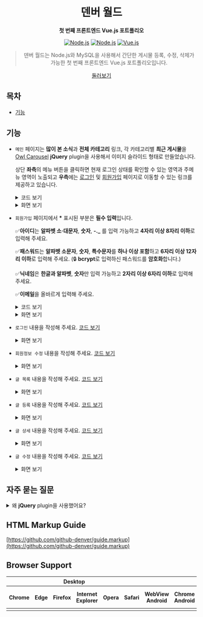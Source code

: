 <h1 align="center">덴버 월드</h1>
<p align="center"><strong>첫 번째 프론트엔드 Vue.js 포트폴리오</strong></p>

<p align="center">
  <a href="https://nodejs.org/ko/" rel="nofollow"><img src="https://img.shields.io/badge/Node.js-339933?style=flat-square&logo=node.js&logoColor=white" alt="Node.js" /></a>
  <a href="https://www.mysql.com/" rel="nofollow"><img src="https://img.shields.io/badge/MySQL-4479A1?style=flat-square&logo=mysql&logoColor=white" alt="Node.js" /></a>
  <a href="https://kr.vuejs.org/" rel="nofollow"><img src="https://img.shields.io/badge/Vue.js-4FC08D?style=flat-square&logo=vue.js&logoColor=white" alt="Vue.js" /></a>
</p>

<blockquote align="center">덴버 월드는 Node.js와 MySQL을 사용해서 간단한 게시물 등록, 수정, 삭제가 가능한 첫 번째 프론트엔드 Vue.js 포트폴리오입니다.</blockquote>

<p align="center">
  <a href="http://cf24denver.cafe24app.com/">둘러보기</a>
</p>

## 목차
* [기능](#기능)

## 기능
* `메인` 페이지는 **많이 본 소식**과 **전체 카테고리** 링크, 각 카테고리별 **최근 게시물**을 <a href="https://github.com/OwlCarousel2/OwlCarousel2" rel="nofollow">Owl Carousel</a> **jQuery** plugin을 사용해서 이미지 슬라이드 형태로 만들었습니다.

  상단 **좌측**의 메뉴 버튼을 클릭하면 현재 로그인 상태를 확인할 수 있는 영역과 주메뉴 영역이 노출되고 **우측**에는 [로그인](http://cf24denver.cafe24app.com/member/login) 및 [회원가입](http://cf24denver.cafe24app.com/welcome) 페이지로 이동할 수 있는 링크를 제공하고 있습니다.
  <details>
    <summary>코드 보기</summary>
  
    [메인]()
  </details>
  <details>
    <summary>화면 보기</summary>

    ![](https://raw.githubusercontent.com/github-denver/images/master/community/images/001.png)
  </details>
* `회원가입` 페이지에서 **\*** 표시된 부분은 **필수 입력**입니다.

  ✅**아이디**는 **알파벳 소·대문자**, **숫자**, **\-\.\_** 를 입력 가능하고 **4자리 이상 8자리 이하**로 입력해 주세요.

  ✅**패스워드**는 **알파벳 소문자**, **숫자**, **특수문자**를 **하나 이상 포함**하고 **6자리 이상 12자리 이하**로 입력해 주세요. (🔒 **bcrypt**로 입력하신 패스워드를 **암호화**합니다.)

  ✅**닉네임**은 **한글과 알파벳**, **숫자**만 입력 가능하고 **2자리 이상 6자리 이하**로 입력해 주세요.

  ✅**이메일**을 올바르게 입력해 주세요.
  <details>
    <summary>코드 보기</summary>
  
    [회원가입]()
  </details>
  <details>
    <summary>화면 보기</summary>

    ![](https://raw.githubusercontent.com/github-denver/images/master/community/images/002.png)

    ![](https://raw.githubusercontent.com/github-denver/images/master/community/images/003.png)
  </details>
* `로그인` 내용을 작성해 주세요. [코드 보기]()
  <details>
    <summary>화면 보기</summary>

    ![](https://raw.githubusercontent.com/github-denver/images/master/community/images/004.png)
  </details>
* `회원정보 수정` 내용을 작성해 주세요. [코드 보기]()
  <details>
    <summary>화면 보기</summary>

    ![](https://raw.githubusercontent.com/github-denver/images/master/community/images/005.png)
  </details>
* `글 목록` 내용을 작성해 주세요. [코드 보기]()
  <details>
    <summary>화면 보기</summary>

    ![](https://raw.githubusercontent.com/github-denver/images/master/community/images/007.png)

    ![](https://raw.githubusercontent.com/github-denver/images/master/community/images/009.png)
  </details>
* `글 등록` 내용을 작성해 주세요. [코드 보기]()
  <details>
    <summary>화면 보기</summary>

    ![](https://raw.githubusercontent.com/github-denver/images/master/community/images/008.png)
  </details>
* `글 상세` 내용을 작성해 주세요. [코드 보기]()
  <details>
    <summary>화면 보기</summary>

    ![](https://raw.githubusercontent.com/github-denver/images/master/community/images/010.png)
  </details>
* `글 수정` 내용을 작성해 주세요. [코드 보기]()
  <details>
    <summary>화면 보기</summary>

    ![](https://raw.githubusercontent.com/github-denver/images/master/community/images/011.png)
  </details>
  
## 자주 묻는 질문
<details>
  <summary>왜 <strong>jQuery</strong> plugin을 사용했어요?</summary>

  안녕하세요.
</details>

## HTML Markup Guide
[https://github.com/github-denver/guide.markup](https://github.com/github-denver/guide.markup)

## Browser Support
<table>
  <thead>
    <tr>
      <th colspan="6">
        <span></span>
        <span>Desktop</span>
      </th>
      <th colspan="6">
        <span></span>
        <span>Mobile</span>
      </th>
    </tr>
    <tr>
      <th>
        <span>Chrome</span>
      </th>
      <th>
        <span>Edge</span>
      </th>
      <th>
        <span>Firefox</span>
      </th>
      <th>
        <span>Internet Explorer</span>
      </th>
      <th>
        <span>Opera</span>
      </th>
      <th>
        <span>Safari</span>
      </th>
      <th>
        <span>WebView Android</span>
      </th>
      <th>
        <span>Chrome Android</span>
      </th>
      <th>
        <span>Firefox for Android</span>
      </th>
      <th>
        <span>Opera Android</span>
      </th>
      <th>
        <span>Safari on iOS</span>
      </th>
      <th>
        <span>Samsung Internet</span>
      </th>
    </tr>
  </thead>
  <tbody>
    <tr>
      <td>
        <span></span>
      </td>
      <td>
        <span></span>
      </td>
      <td>
        <span></span>
      </td>
      <td>
        <span></span>
      </td>
      <td>
        <span></span>
      </td>
      <td>
        <span></span>
      </td>
      <td>
        <span></span>
      </td>
      <td>
        <span></span>
      </td>
      <td>
        <span></span>
      </td>
      <td>
        <span></span>
      </td>
      <td>
        <span></span>
      </td>
      <td>
        <span></span>
      </td>
    </tr>
  </tbody>
</table>
